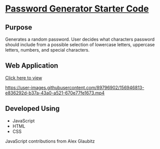 # [Password Generator Starter Code](https://qlaub.github.io/Password-Generator/)

## Purpose
Generates a random password. User decides what characters password should include from a possible selection of lowercase letters, uppercase letters, numbers, and special characters.

## Web Application
[Click here to view](https://qlaub.github.io/Password-Generator/)

https://user-images.githubusercontent.com/89796902/156946813-e836292d-b37a-43a0-a521-670e77fe1673.mp4


## Developed Using
- JavaScript
- HTML
- CSS

JavaScript contributions from Alex Glaubitz
